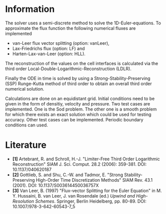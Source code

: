 # Information
The solver uses a semi-discrete method to solve the 1D-Euler-equations. 
To approximate the flux function the following numerical fluxes are implemented
* van-Leer flux vector splitting (option: vanLeer),
* Lax-Friedrichs flux (option: LF) and
* Harten-Lax-van-Leer (option: HLL).

The reconstruction of the values on the cell interfaces is calculated
via the third order Local-Double-Logarithmic-Reconstruction (LDLR). 

Finally the ODE in time is solved by using a Strong-Stability-Preserving
(SSP) Runge-Kutta method of third order to obtain an overall third order 
numerical solution.
 
Calculations are done on an equidistant grid. 
Initial conditions need to be given in the form of densitiy, velocity and
pressure.
Two test cases are implemented. One is the Sod problem. The other one is
a smooth problem for which there exists an exact solution which could be
used for testing accuracy. Other test cases can be implemented.
Periodic boundary conditions can used.

# Literature
* **[1]** Artebrant, R. and Schroll, H.-J. "Limiter-Free Third Order Logarithmic Reconstruction"
          SIAM J. Sci. Comput. 28.2 (2006): 359-381. DOI: 10.1137/040620187  
* **[2]** Gottlieb, S. and Shu, C.-W. and Tadmor, E. "Strong Stability-Preserving High-Order Time Discretization Methods"
          SIAM Rev. 43.1 (2001). DOI: 10.1137/S003614450036757X  
* **[3]** Van Leer, B. (1997) "Flux-vector Splitting for the Euler Equation" in 
          M. Y. Hussaini, B. van Leer, J. van Rosendale (ed.) *Upwind and High-Resolution Schemes*.
          Springer, Berlin Heidelberg, pp. 80-89. DOI: 10.1007/978-3-642-60543-7_5
    
